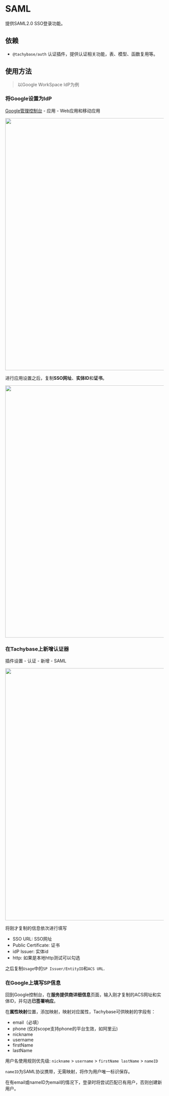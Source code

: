 # SAML

提供SAML2.0 SSO登录功能。

## 依赖

- `@tachybase/auth` 认证插件，提供认证相关功能，表、模型、函数复用等。

## 使用方法

> 以Google WorkSpace IdP为例

### 将Google设置为IdP

[Google管理控制台](https://admin.google.com/) - 应用 - Web应用和移动应用

<img src="https://s2.loli.net/2023/05/18/O7UYh9pjePrKzTq.png" width="800px" />   


进行应用设置之后，复制**SSO网址**、**实体ID**和**证书**。

<img src="https://s2.loli.net/2023/05/18/Mpwk3dAIvShmUCe.png" width="800px"/>

### 在Tachybase上新增认证器

插件设置 - 认证 - 新增 - SAML

<img src="https://s2.loli.net/2023/05/18/EpXsJ1BM5lju2mY.png" width="800px" />

将刚才复制的信息依次进行填写
- SSO URL: SSO网址
- Public Certificate: 证书
- idP Issuer: 实体id
- http: 如果是本地http测试可以勾选

之后复制`Usage`中的`SP Issuer/EntityID`和`ACS URL`.

### 在Google上填写SP信息

回到Google控制台，在**服务提供商详细信息**页面，输入刚才复制的ACS网址和实体ID，并勾选**已签署响应**。

在**属性映射**位置，添加映射，映射对应属性，Tachybase可供映射的字段有：

- email（必填）
- phone (仅对scope支持phone的平台生效，如阿里云)
- nickname
- username
- firstName
- lastName

用户名使用规则优先级: `nickname` > `username` > `firstName lastName` > `nameID`

`nameID`为SAML协议携带，无需映射，将作为用户唯一标识保存。

在有email或nameID为email的情况下，登录时将尝试匹配已有用户，否则创建新用户。
